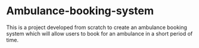 # Ambulance-booking-system
This is a project developed from scratch to create an ambulance booking system which will allow users to book for an ambulance in a short period of time.
